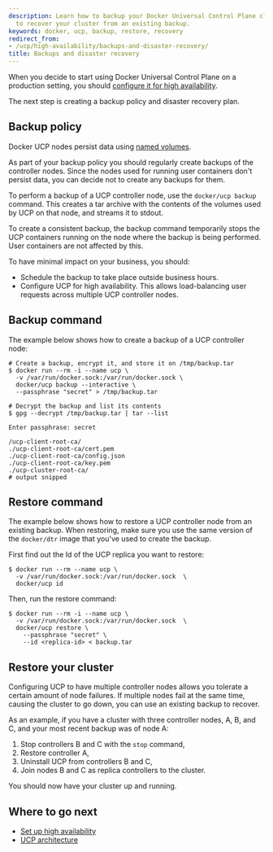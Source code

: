 ```yaml
---
description: Learn how to backup your Docker Universal Control Plane cluster, and
  to recover your cluster from an existing backup.
keywords: docker, ucp, backup, restore, recovery
redirect_from:
- /ucp/high-availability/backups-and-disaster-recovery/
title: Backups and disaster recovery
---
```


When you decide to start using Docker Universal Control Plane on a production
setting, you should
[configure it for high availability](set-up-high-availability.md).

The next step is creating a backup policy and disaster recovery plan.

## Backup policy

Docker UCP nodes persist data using [named volumes](../architecture.md).

As part of your backup policy you should regularly create backups of the
controller nodes. Since the nodes used for running user containers don't
persist data, you can decide not to create any backups for them.

To perform a backup of a UCP controller node, use the `docker/ucp backup`
command. This creates a tar archive with the contents of the volumes used by
UCP on that node, and streams it to stdout.

To create a consistent backup, the backup command temporarily stops the UCP
containers running on the node where the backup is being performed. User
containers are not affected by this.

To have minimal impact on your business, you should:

* Schedule the backup to take place outside business hours.
* Configure UCP for high availability. This allows load-balancing user requests
across multiple UCP controller nodes.

## Backup command

The example below shows how to create a backup of a UCP controller node:

```none
# Create a backup, encrypt it, and store it on /tmp/backup.tar
$ docker run --rm -i --name ucp \
  -v /var/run/docker.sock:/var/run/docker.sock \
  docker/ucp backup --interactive \
  --passphrase "secret" > /tmp/backup.tar

# Decrypt the backup and list its contents
$ gpg --decrypt /tmp/backup.tar | tar --list

Enter passphrase: secret

/ucp-client-root-ca/
./ucp-client-root-ca/cert.pem
./ucp-client-root-ca/config.json
./ucp-client-root-ca/key.pem
./ucp-cluster-root-ca/
# output snipped
```

## Restore command

The example below shows how to restore a UCP controller node from an existing
backup.
When restoring, make sure you use the same version of the `docker/dtr` image that you've used to create the backup.

First find out the Id of the UCP replica you want to restore:

```none
$ docker run --rm --name ucp \
  -v /var/run/docker.sock:/var/run/docker.sock  \
  docker/ucp id
```

Then, run the restore command:

```none
$ docker run --rm -i --name ucp \
  -v /var/run/docker.sock:/var/run/docker.sock  \
  docker/ucp restore \
    --passphrase "secret" \
    --id <replica-id> < backup.tar
```


## Restore your cluster

Configuring UCP to have multiple controller nodes allows you tolerate a certain
amount of node failures. If multiple nodes fail at the same time, causing the
cluster to go down, you can use an existing backup to recover.

As an example, if you have a cluster with three controller nodes, A, B, and C,
and your most recent backup was of node A:

1. Stop controllers B and C with the `stop` command,
2. Restore controller A,
3. Uninstall UCP from controllers B and C,
4. Join nodes B and C as replica controllers to the cluster.

You should now have your cluster up and running.


## Where to go next

* [Set up high availability](set-up-high-availability.md)
* [UCP architecture](../architecture.md)
